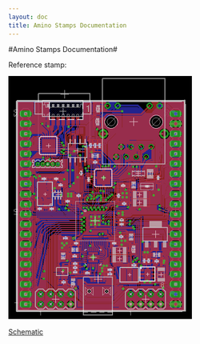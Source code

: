 ```yaml
---
layout: doc
title: Amino Stamps Documentation
---
```


#Amino Stamps Documentation#

Reference stamp:


![NetStamp](stamp/stamp-pcb.png)


[Schematic](stamp/NetStamp.pdf)
